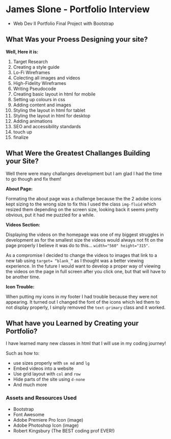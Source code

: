# James Slone - Portfolio Interview
- Web Dev II Portfolio Final Project with Bootstrap


## **What Was your Proess Designing your site?**

**Well, Here it is:**

1. Target Research
2. Creating a style guide
3. Lo-Fi Wireframes
4. Colecting all images and videos
5. High-Fidelity Wireframes
6. Writing Pseudocode
7. Creating basic layout in html for mobile
8. Setting up colours in css
9. Adding content and images
10. Styling the layout in html for tablet
11. Styling the layout in html for desktop
12. Adding animations
13. SEO and accessibility standards
14. touch up
15. finalize

## **What Were the Greatest Challanges Building your Site?**

Well there were many challanges development but I am glad I had the time to go though and fix them! 

**About Page:**

Formating the about page was a challenge because the the 2 adobe icons kept sizing to the wrong size to fix this I used the class `img-fluid` which resized them depending on the screen size, looking back it seems pretty obvious, put it had me puzzled for a while.

**Videos Section:**

Displaying the videos on the homepage was one of my biggest struggles in development as for the smallest size the videos would always not fit on the page properly I believe it was do to this... `width="560" height="315"`.

As a compromise I decided to change the videos to images that link to a new tab using `target= “blank_”`  as I thought was a better viewing experience. In the future I would want to develop a proper way of viewing the videos on the page in full screen after you click one, but that will have to be another time.

**Icon Trouble:**

When putting my icons in my footer I had trouble because they were not appearing. It turned out I changed the font of the icons which led them to not display properly, I simply removed the `text-primary` class and it worked.


## **What have you Learned by Creating your Portfolio?**

I have learned many new classes in html that I will use in my coding journey!

Such as how to:
- use sizes properly with `sm md` and `lg`
- Embed videos into a website
- Use grid layout with `col` and `row`
- Hide parts of the site using `d-none`
- And much more

### **Assets and Resources Used**

- Bootstrap
- Font Awesome
- Adobe Premiere Pro Icon (image)
- Adobe Photoshop Icon (image)
- Robert Kingsbury (The BEST coding prof EVER!)
